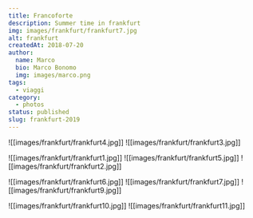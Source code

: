 ```yaml
---
title: Francoforte
description: Summer time in frankfurt
img: images/frankfurt/frankfurt7.jpg
alt: frankfurt
createdAt: 2018-07-20
author:
  name: Marco
  bio: Marco Bonomo
  img: images/marco.png
tags:
  - viaggi
category:
  - photos
status: published
slug: frankfurt-2019
---
```


![[images/frankfurt/frankfurt4.jpg]]
![[images/frankfurt/frankfurt3.jpg]]

![[images/frankfurt/frankfurt1.jpg]]
![[images/frankfurt/frankfurt5.jpg]]
![[images/frankfurt/frankfurt2.jpg]]

![[images/frankfurt/frankfurt6.jpg]]
![[images/frankfurt/frankfurt7.jpg]]
![[images/frankfurt/frankfurt9.jpg]]

![[images/frankfurt/frankfurt10.jpg]]
![[images/frankfurt/frankfurt11.jpg]]


